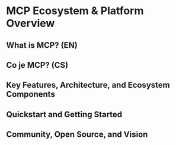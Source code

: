 # MCP Ecosystem & Platform Overview

## What is MCP? (EN)

<!-- Content from mcp-open-source-api-platform.md -->

## Co je MCP? (CS)

<!-- Content from mcp-open-source-api-platform.cs.md -->

## Key Features, Architecture, and Ecosystem Components

<!-- Merge and summarize key features, architecture, and ecosystem from both EN/CS -->

## Quickstart and Getting Started

<!-- Merge quickstart sections from both EN/CS -->

## Community, Open Source, and Vision

<!-- Merge community and vision sections from both EN/CS -->
